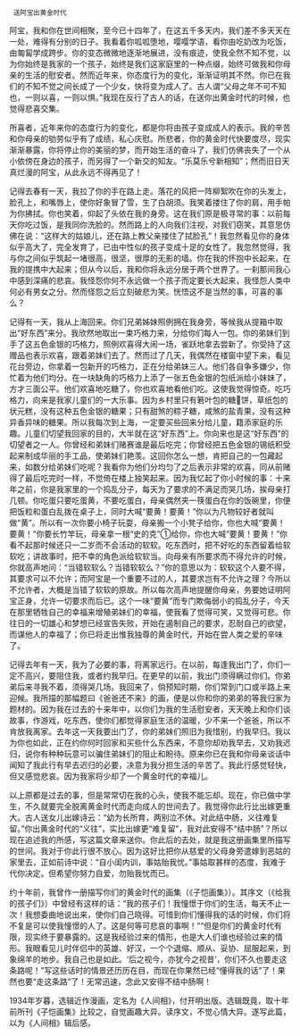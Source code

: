     送阿宝出黄金时代 

   阿宝，我和你在世间相聚，至今已十四年了，在这五千多天内，我们差不多天天在一处，难得有分别的日子。我看着你呱呱堕地，嘤嘤学语，看你由吃奶改为吃饭，由匍匐学成跨步。你的变态微微地逐渐地展进，没有痕迹，使我全然不知不觉，以为你始终是我家的一个孩子，始终是我们这家庭里的一种点缀，始终可做我和你母亲的生活的慰安者。然而近年来，你态度行为的变化，渐渐证明其不然。你已在我们的不知不觉之间长成了一个少女，快将变为成人了。古人谓“父母之年不可不知也，一则以喜，一则以惧。”我现在反行了古人的话，在送你出黄金时代的时候，也觉得悲喜交集。 

   所喜者，近年来你的态度行为的变化，都是你将由孩子变成成人的表示。我的辛苦和你母亲的劬劳似乎有了成绩，私心庆慰。所悲者，你的黄金时代快要度尽，现实渐渐暴露，你将停止你的美丽的梦，而开始生活的奋斗了，我们仿佛丧失了一个从小依傍在身边的孩子，而另得了一个新交的知友。“乐莫乐兮新相知”；然而旧日天真烂漫的阿宝，从此永远不得再见了！ 

   记得去春有一天，我拉了你的手在路上走。落花的风把一阵柳絮吹在你的头发上，脸孔上，和嘴唇上，使你好象冒了雪，生了白胡须。我笑着搂住了你的肩，用手帕为你拂拭。你也笑着，仰起了头依在我的身旁。这在我们原是极寻常的事：以前每天你吃过饭，是我同你洗脸的。然而路上的人向我们注视，对我们窃笑，其意思仿佛在说：“这样大的姑娘儿，还在路上教父亲搂住了拭脸孔”！我忽然看见你的身体似乎高大了，完全发育了，已由中性似的孩子变成十足的女性了。我忽然觉得，我与你之间似乎筑起一堵很高，很坚，很厚的无影的墙。你在我的怀抱中长起来，在我的提携中大起来；但从今以后，我和你将永远分居于两个世界了。一刹那间我心中感到深痛的悲哀。我怪怨你何不永远做一个孩子而定要长大起来，我怪怨人类中何必有男女之分。然而怪怨之后立刻破悲为笑。恍悟这不是当然的事，可喜的事么？ 

   记得有一天，我从上海回来。你们兄弟姊妹照例拥在我身旁，等候我从提箱中取出“好东西”来分。我欣然地取出一束巧格力来，分给你们每人一包。你的弟妹们到手了这五色金银的巧格力，照例欢喜得大闹一场，雀跃地拿去尝新了。你受持了这赠品也表示欢喜，跟着弟妹们去了。然而过了几天，我偶然在楼窗中望下来，看见花台旁边，你拿着一包新开的巧格力，正在分给弟妹三人。他们各自争多嫌少，你忙着为他们均分。在一块缺角的巧格力上添了一张五色金银的包纸派给小妹妹了，方才三面公平。他们欢喜地吃糖了，你也欢喜地看他们吃。这使我觉得惊奇。吃巧格力，向来是我家儿童们的一大乐事。因为乡村里只有箬叶包的糖饼，草纸包的状元糕，没有这种五色金银的糖果；只有甜煞的粽子糖，咸煞的盐青果，没有这种异香异味的糖果。所以我每次到上海，一定要买些回来分给儿童，籍添家庭的乐趣。儿童们切望我回家的目的，大半就在这“好东西”上。你向来也是这“好东西”的切望者之一人。你曾经和弟妹们赌赛谁是最后吃完；你曾经把五色金银的锡纸积受起来制成华丽的手工品，使弟妹们艳羡。这回你怎么一想，肯把自己的一包藏起来，如数分给弟妹们吃呢？我看你为他们分均匀了之后表示非常的欢喜，同从前赌得了最后吃完时一样，不觉倚在楼上独笑起来。因为我忆起了你小时候的事：十来年之前，你是我家里的一个捣乱分子，每天为了要求的不满足而哭几场，挨母亲打几顿。你吃蛋只要吃蛋黄，不要吃蛋白，母亲偶然夹一筷蛋白在你的饭碗里，你便把饭粒和蛋白乱拨在桌子上，同时大喊“要黄！要黄！”你以为凡物较好者就叫做“黄”。所以有一次你要小椅子玩耍，母亲搬一个小凳子给你，你也大喊“要黄！要黄！”你要长竹竿玩，母亲拿一根“史的克”①给你，你也大喊“要黄！要黄！”你看不起那时候还只一二岁而不会活动的软软。吃东西时，把不好吃的东西留着给软软吃；讲故事时，把不幸的角色派给软软当。向母亲有所要求而不得允许的时候，你就高声地问：“当错软软么？当错软软么？”你的意思以为：软软这个人要不得，其要求可以不允许；而阿宝是一个重要不过的人，其要求岂有不允许之理？今所以不允许者，大概是当错了软软的原故。所以每次高声地提醒你母亲，务要她证明阿宝正身，允许一切要求而后已。这个一味“要黄”而专门欺侮弱小的捣乱分子，今天在那里牺牲自己的幸福来增殖弟妹们的幸福，使我看了觉得可笑，又觉得可悲。你往日的一切雄心和梦想已经宣告失败，开始在遏制自己的要求，忍耐自己的欲望，而谋他人的幸福了；你已将走出惟我独尊的黄金时代，开始在尝人类之爱的辛味了。 

   记得去年有一天，我为了必要的事，将离家远行。在以前，每逢我出门了，你们一定不高兴，要阻住我，或者约我早归。在更早的以前，我出门须得瞒过你们。你弟弟后来寻我不着，须得哭几场。我回来了，倘预知时期，你们常到门口或半路上来迎候。我所描的那幅题曰《爸爸还不来》的画，便是以你和你的弟弟的等我归家为题材的。因为我在过去的十来年中，以你们为我的生活慰安者，天天晚上和你们谈故事，作游戏，吃东西，使你们都觉得家庭生活的温暖，少不来一个爸爸，所以不肯放我离家。去年这一天我要出门了，你的弟妹们照旧为我惜别，约我早归。我以为你也如此，正在约你何时回家和买些什么东西来，不意你却劝我早去，又劝我迟归，说你有种种玩意可以骗住弟妹们的阻止和盼待。原来你已在我和你母亲谈话中闻知了我此行有早去迟归的必要，决意为我分担生活的辛苦了。我此行感觉轻快，但又感觉悲哀。因为我家将少却了一个黄金时代的幸福儿。 

   以上原都是过去的事，但是常常切在我的心头，使我不能忘却。现在，你已做中学生，不久就要完全脱离黄金时代而走向成人的世间去了。我觉得你此行比出嫁更重大。古人送女儿出嫁诗云：“幼为长所育，两别泣不休。对此结中肠，义往难复留。”你出黄金时代的“义往”，实比出嫁更“难复留”，我对此安得不“结中肠”？所以现在追述我的所感，写这篇文章来送你。你此后的去处，就是我这册画集里所描写的世间。我对于你此行很不放心。因为这好比把你从慈爱的父母身旁遣嫁到恶姑的家里去，正如前诗中说：“自小闺内训，事姑贻我忧。”事姑取甚样的态度，我难于代你决定。但希望你努力自爱，勿贻我忧而已。 

   约十年前，我曾作一册描写你们的黄金时代的画集（《子恺画集》）。其序文（《给我的孩子们》）中曾经有这样的话：“我的孩子们！我憧憬于你们的生活，每天不止一次！我想委曲地说出来，使你们自己晓得。可惜到你们懂得我的话的时候，你们将不复是可以使我憧憬的人了。这是何等可悲哀的事啊！”“但是你们的黄金时代有限，现实终于要暴露的。这是我经验过来的情形，也是大人们谁也经验过来的情形。我眼看见儿时伴侣中的英雄、好汉，一个个退缩、顺从、妥协、屈服起来，到象绵羊的地步。我自己也是如此。‘后之视今，亦犹今之视昔’，你们不久也要走这条路呢！”写这些话时的情景还历历在目，而现在你果然已经“懂得我的话”了！果然也要“走这条路”了！无常迅速，念此又安得不结中肠啊！ 

   1934年岁暮，选辑近作漫画，定名为《人间相》，付开明出版。选辑既竟，取十年前所刊《子恺画集》比较之，自觉画趣大异。读序文，不觉心情大异。遂写此篇，以为《人间相》辑后感。 

